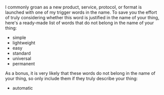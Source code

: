 I commonly groan as a new product, service, protocol, or format is launched with one of my trigger words in the name. To save you the effort of truly considering whether this word is justified in the name of your thing, here's a ready-made list of words that do not belong in the name of your thing:

- simple
- lightweight
- easy
- standard
- universal
- permanent

As a bonus, it is very likely that these words do not belong in the name of your thing, so only include them if they truly describe your thing:

- automatic

